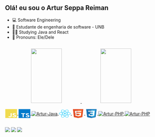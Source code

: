 ## Olá! eu sou o Artur Seppa Reiman

- :computer:  Software Engineering
- :seedling:  Estudante de engenharia de software - UNB
- 🧑‍🎓  Studying Java and React
- :bearded_person: Pronouns: Ele/Dele

##

<div align="center">
  <a href="https://github.com/artur-seppa">
  <img height="180em" width="45%" src="https://github-readme-stats.vercel.app/api?username=artur-seppa&show_icons=true&theme=dark&include_all_commits=true&count_private=true"/>
  <img height="180em" width="45%" src="https://github-readme-stats.vercel.app/api/top-langs/?username=artur-seppa&layout=compact&langs_count=7&theme=dark"/>
</div>
  
<div style="display: inline_block"><br>
  <img align="center" alt="Artur-Js" height="30" width="40" src="https://raw.githubusercontent.com/devicons/devicon/master/icons/javascript/javascript-plain.svg">
    <img align="center" alt="Artur-Ts" height="30" width="40" src="https://raw.githubusercontent.com/devicons/devicon/master/icons/typescript/typescript-plain.svg">
  <img align="center" alt="Artur-Java" height="35" width="45" src="https://cdn.jsdelivr.net/gh/devicons/devicon/icons/java/java-original.svg">
  <img align="center" alt="Artur-React" height="30" width="40" src="https://raw.githubusercontent.com/devicons/devicon/master/icons/react/react-original.svg">
  <img align="center" alt="Artur-HTML" height="30" width="40" src="https://raw.githubusercontent.com/devicons/devicon/master/icons/html5/html5-original.svg">
  <img align="center" alt="Artur-CSS" height="30" width="40" src="https://raw.githubusercontent.com/devicons/devicon/master/icons/css3/css3-original.svg">
  <img align="center" alt="Artur-PHP" height="40" width="45" src="https://cdn.jsdelivr.net/gh/devicons/devicon/icons/php/php-original.svg">
  <img align="center" alt="Artur-PHP" height="30" width="40" src="https://cdn.jsdelivr.net/gh/devicons/devicon/icons/ubuntu/ubuntu-plain.svg">
</div>

 ##
 
<div> 
  <a href="https://www.instagram.com/_seppa/" target="_blank"><img src="https://img.shields.io/badge/-Instagram-%23E4405F?style=for-the-badge&logo=instagram&logoColor=white" target="_blank"></a>
 <a href="https://discord.gg/RWZwwCjG" target="_blank"><img src="https://img.shields.io/badge/Discord-7289DA?style=for-the-badge&logo=discord&logoColor=white" target="_blank"></a> 
  <a href = "mailto:artur.reiman@gmail.com"><img src="https://img.shields.io/badge/-Gmail-%23333?style=for-the-badge&logo=gmail&logoColor=white" target="_blank"></a>
 </div>
